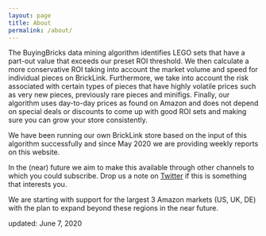 ```yaml
---
layout: page
title: About
permalink: /about/
---
```


The BuyingBricks data mining algorithm identifies LEGO sets that have a part-out value that exceeds our preset ROI threshold. We then calculate a more conservative ROI taking into account the market volume and speed for individual pieces on BrickLink. Furthermore, we take into account the risk associated with certain types of pieces that have highly volatile prices such as very new pieces, previously rare pieces and minifigs. Finally, our algorithm uses day-to-day prices as found on Amazon and does not depend on special deals or discounts to come up with good ROI sets and making sure you can grow your store consistently.

We have been running our own BrickLink store based on the input of this algorithm successfully and since May 2020 we are providing weekly reports on this website.

In the (near) future we aim to make this available through other channels to which you could subscribe. Drop us a note on [Twitter](https://twitter.com/intent/tweet?text=@BuyingBricks,%20I%20have%20an%20idea) if this is something that interests you. 

We are starting with support for the largest 3 Amazon markets (US, UK, DE) with the plan to expand beyond these regions in the near future. 

updated: June 7, 2020
